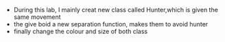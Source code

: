 * During this lab, I mainly creat new class called Hunter,which is given the same movement
* the give boid a new separation function, makes them to avoid hunter
* finally change the colour and size of both class
